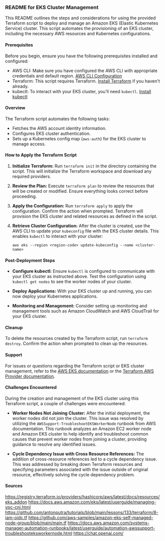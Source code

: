 
### README for EKS Cluster Management

This README outlines the steps and considerations for using the provided Terraform script to deploy and manage an Amazon EKS (Elastic Kubernetes Service) cluster. This script automates the provisioning of an EKS cluster, including the necessary AWS resources and Kubernetes configurations.

#### Prerequisites

Before you begin, ensure you have the following prerequisites installed and configured:

- AWS CLI: Make sure you have configured the AWS CLI with appropriate credentials and default region. [AWS CLI Configuration](https://docs.aws.amazon.com/cli/latest/userguide/cli-configure-files.html)
- Terraform: This script requires Terraform. [Install Terraform](https://www.terraform.io/downloads.html) if you haven't already.
- kubectl: To interact with your EKS cluster, you'll need `kubectl`. [Install kubectl](https://kubernetes.io/docs/tasks/tools/)

#### Overview

The Terraform script automates the following tasks:

- Fetches the AWS account identity information.
- Configures EKS cluster authentication.
- Sets up a Kubernetes config map (`aws-auth`) for the EKS cluster to manage access.

#### How to Apply the Terraform Script

1. **Initialize Terraform:**
   Run `terraform init` in the directory containing the script. This will initialize the Terraform workspace and download any required providers.

2. **Review the Plan:**
   Execute `terraform plan` to review the resources that will be created or modified. Ensure everything looks correct before proceeding.

3. **Apply the Configuration:**
   Run `terraform apply` to apply the configuration. Confirm the action when prompted. Terraform will provision the EKS cluster and related resources as defined in the script.

4. **Retrieve Cluster Configuration:**
   After the cluster is created, use the AWS CLI to update your `kubeconfig` file with the EKS cluster details. This enables `kubectl` to interact with your cluster:
   ```
   aws eks --region <region-code> update-kubeconfig --name <cluster-name>
   ```

#### Post-Deployment Steps

- **Configure kubectl:**
  Ensure `kubectl` is configured to communicate with your EKS cluster as instructed above. Test the configuration using `kubectl get nodes` to see the worker nodes of your cluster.

- **Deploy Applications:**
  With your EKS cluster up and running, you can now deploy your Kubernetes applications.

- **Monitoring and Management:**
  Consider setting up monitoring and management tools such as Amazon CloudWatch and AWS CloudTrail for your EKS cluster.

#### Cleanup

To delete the resources created by the Terraform script, run `terraform destroy`. Confirm the action when prompted to clean up the resources.

#### Support

For issues or questions regarding the Terraform script or EKS cluster management, refer to the [AWS EKS documentation](https://docs.aws.amazon.com/eks/latest/userguide/) or the [Terraform AWS Provider documentation](https://registry.terraform.io/providers/hashicorp/aws/latest/docs).

#### Challenges Encountered

During the creation and management of the EKS cluster using this Terraform script, a couple of challenges were encountered:

- **Worker Nodes Not Joining Cluster:**
  After the initial deployment, the worker nodes did not join the cluster. This issue was resolved by utilizing the `AWSSupport-TroubleshootEKSWorkerNode` runbook from AWS documentation. This runbook analyzes an Amazon EC2 worker node and Amazon EKS cluster to help identify and troubleshoot common causes that prevent worker nodes from joining a cluster, providing guidance to resolve any identified issues.

- **Cycle Dependency Issue with Cross Resource References:**
  The addition of cross-resource references led to a cycle dependency issue. This was addressed by breaking down Terraform resources and specifying parameters associated with the issue outside of original resource, effectively solving the cycle dependency problem.


#### Sources

https://registry.terraform.io/providers/hashicorp/aws/latest/docs/resources/eks_addon
https://docs.aws.amazon.com/eks/latest/userguide/managing-vpc-cni.html
https://github.com/antonputra/tutorials/blob/main/lessons/133/terraform/8-iam-oidc.tf
https://github.com/aws-samples/amazon-eks-self-managed-node-group/blob/main/main.tf
https://docs.aws.amazon.com/systems-manager-automation-runbooks/latest/userguide/automation-awssupport-troubleshooteksworkernode.html
https://chat.openai.com/

